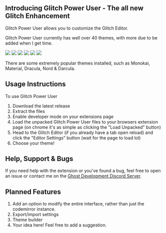 ## Introducing Glitch Power User - The all new Glitch Enhancement

Glitch Power User allows you to customize the Glitch Editor.

Glitch Power User currently has well over 40 themes, with more due to be added when I get time.

![](https://cdn.discordapp.com/attachments/700907262515871818/744031859255803934/Screenshot_2020-08-15_at_15.15.45.png)
![](https://cdn.discordapp.com/attachments/700907262515871818/744031857808506890/Screenshot_2020-08-15_at_15.16.07.png)
![](https://cdn.discordapp.com/attachments/700907262515871818/744031866314686464/Screenshot_2020-08-15_at_15.15.30.png)
![](https://cdn.discordapp.com/attachments/700907262515871818/744735347266682910/Screenshot_2020-08-17_at_13.50.51.png)
![](https://cdn.discordapp.com/attachments/700907262515871818/744735344829792366/Screenshot_2020-08-17_at_13.51.05.png)
![](https://cdn.discordapp.com/attachments/700907262515871818/744735343840067624/Screenshot_2020-08-17_at_13.51.33.png)

There are some extremely popular themes installed, such as Monokai, Material, Dracula, Nord & Darcula.

## Usage Instructions
To use Glitch Power User

1. Download the latest release
2. Extract the files
3. Enable developer mode on your extensions page
4. Load the unpacked Glitch Power User files to your browsers extension page (on chrome it's as simple as clicking the "Load Unpacked" button)
5. Head to the Glitch Editor (if you already have a tab open reload) and click the "Editor Settings" button (wait for the page to load lol)
6. Choose your theme!

## Help, Support & Bugs
If you need help with the extension or you've found a bug, feel free to open an issue or contact me on the [Ghost Development Discord Server](https://discord.gg/7Umrdsx).

## Planned Features
1. Add an option to modify the entire interface, rather than just the codemirror instance.
2. Export/import settings
3. Theme builder
4. Your idea here!  Feel free to add a suggestion.
